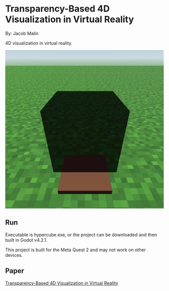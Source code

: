 # Transparency-Based 4D Visualization in Virtual Reality

By: Jacob Malin

4D visualization in virtual reality.

![](photos/cube.png)

## Run

Executable is hypercube.exe, or the project can be downloaded and then built in Godot v4.2.1.

This project is built for the Meta Quest 2 and may not work on other devices.

## Paper

[Transparency-Based 4D Visualization in Virtual Reality](https://github.umn.edu/malin146/csci-8980-project/blob/main/Transparency-Based%204D%20Visualization%20in%20Virtual%20Reality.pdf)
